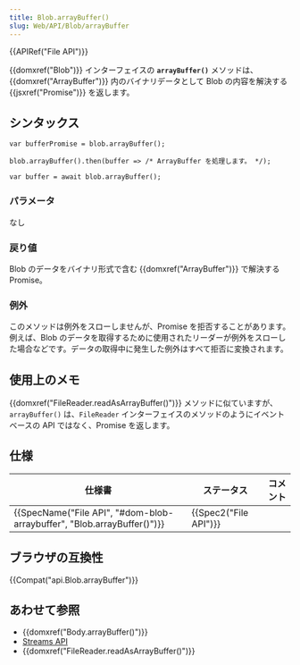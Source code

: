 ```yaml
---
title: Blob.arrayBuffer()
slug: Web/API/Blob/arrayBuffer
---
```

{{APIRef("File API")}}

{{domxref("Blob")}} インターフェイスの **`arrayBuffer()`** メソッドは、{{domxref("ArrayBuffer")}} 内のバイナリデータとして Blob の内容を解決する {{jsxref("Promise")}} を返します。

## シンタックス

```
var bufferPromise = blob.arrayBuffer();

blob.arrayBuffer().then(buffer => /* ArrayBuffer を処理します。 */);

var buffer = await blob.arrayBuffer();
```

### パラメータ

なし

### 戻り値

Blob のデータをバイナリ形式で含む {{domxref("ArrayBuffer")}} で解決する Promise。

### 例外

このメソッドは例外をスローしませんが、Promise を拒否することがあります。例えば、Blob のデータを取得するために使用されたリーダーが例外をスローした場合などです。データの取得中に発生した例外はすべて拒否に変換されます。

## 使用上のメモ

{{domxref("FileReader.readAsArrayBuffer()")}} メソッドに似ていますが、`arrayBuffer()` は、`FileReader` インターフェイスのメソッドのようにイベントベースの API ではなく、Promise を返します。

## 仕様

| 仕様書                                                                                           | ステータス                   | コメント |
| ------------------------------------------------------------------------------------------------ | ---------------------------- | -------- |
| {{SpecName("File API", "#dom-blob-arraybuffer", "Blob.arrayBuffer()")}} | {{Spec2("File API")}} |          |

## ブラウザの互換性

{{Compat("api.Blob.arrayBuffer")}}

## あわせて参照

- {{domxref("Body.arrayBuffer()")}}
- [Streams API](/ja/docs/Web/API/Streams_API)
- {{domxref("FileReader.readAsArrayBuffer()")}}
